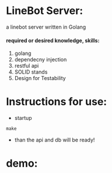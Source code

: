 # LineBot Server:
a linebot server written in Golang

#### required or desired knowledge, skills:
1. golang
2. dependecny injection
3. restful api
4. SOLID stands
5. Design for Testability

# Instructions for use:

* startup

```javascript
make
```

* than the api and db will be ready!

# demo:






